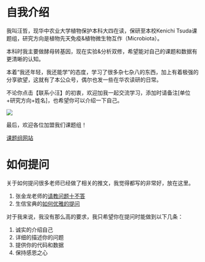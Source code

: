 # 自我介绍
我叫汪哲，现华中农业大学植物保护本科大四在读，保研至本校Kenichi Tsuda课题组，研究方向是植物先天免疫&植物微生物互作（Microbiota）。

本科时我主要做酵母转基因，现在实验&分析双修，希望能对自己的课题和数据有更清晰的认知。

本着“我还年轻，我还能学”的态度，学习了很多杂七杂八的东西，加上有着极强的分享欲望，这就有了本公众号，偶尔也发一些在华农读研的日常。

不论你点击【联系小汪】的初衷，欢迎加我一起交流学习，添加时请备注[单位+研究方向+姓名]，也希望你可以介绍一下自己。

![](https://files.mdnice.com/user/13938/918e9612-c021-4c6d-b634-5091806ed8a0.JPG)

最后，欢迎各位加盟我们课题组！

[课题组网站](http://www.plantimmunity.cn/index.html)

# 如何提问
关于如何提问很多老师已经做了相关的推文，我觉得都写的非常好，放在这里。
1. 张金龙老师的[请教问题十不答](https://mp.weixin.qq.com/s/9EixzbyyKbQEpwnDoU_ddA)
2. 生信宝典的[如何优雅的提问](https://mp.weixin.qq.com/s/rfZ_9AlhP5XEW1T4ez990w)

对于我来说，我没有那么高的要求，我只希望你在提问时能做到以下几条：
1. 诚实的介绍自己
2. 详细的描述你的问题
3. 提供你的代码和数据
4. 保持感恩之心
